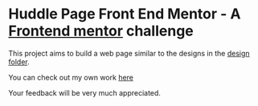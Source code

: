 # Huddle Page Front End Mentor - A [Frontend mentor](https:www.frontendmentor.io) challenge

This project aims to build a web page similar to the designs in the [design folder](./design).

You can check out my own work [here](https://upcomin.github.io/Huddle-page-frontend-mentor/#)

Your feedback will be very much appreciated.
